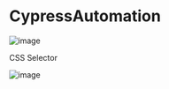 # CypressAutomation

![image](https://user-images.githubusercontent.com/49720057/174428727-a111b1f9-6bfd-4dc1-a456-47d433fa08a1.png)


CSS Selector	



![image](https://user-images.githubusercontent.com/49720057/174428815-329a91a0-0832-4e5c-b0f8-5e1acc17ac27.png)
